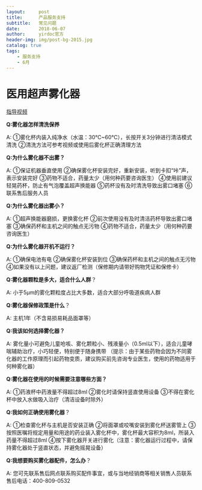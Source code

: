 ```yaml
---
layout:     post
title:      产品服务支持
subtitle:   常见问题
date:       2018-06-07
author:     yirdoc官方
header-img: img/post-bg-2015.jpg
catalog: true
tags:
    - 服务支持
    - 6月
---
```

# 医用超声雾化器

[指导视频](http://i.youku.com/u/UNTU0NDEzMzk4MA==?spm=a2h0k.11417342.soresults.dname "指导视频")

**Q:雾化器怎样清洗保养**

A: ①雾化杯内装入纯净水（水温：30℃~60℃），长按开关3分钟进行清洁模式清洗   ②清洗方法可参考视频或使用后雾化杯正确清理方法   

**Q:为什么雾化器不出雾？**

A: ①保证机器垂直使用  ②确保雾化杯安装完好，重新安装，听到卡扣“咔”声，表示安装完好  ③药物不适合，药量太少（用何种药要咨询医生）  ④使用前建议轻晃药杯，防止有气泡覆盖超声换能器  ⑤药杯没有及时清洗导致出雾口堵塞  ⑥联系售后服务人员

**Q:为什么雾化器出雾小？**   

A: ①超声换能器磨损，更换雾化杯  ②前次使用没有及时清洁药杯导致出雾口堵塞  ③确保药杯和主机之间的触点无污物  ④药物不适合，药量太少（用何种药要咨询医生）

**Q:为什么雾化器开机不运行？**

A: ①确保电池有电  ②确保雾化杯安装到位  ③确保药杯和主机之间的触点无污物  ④如果没有以上问题，建议返厂检测（保修期内请带好购物凭证和保修卡）

**Q:雾化器颗粒是多大，适合什么人群**？

A: 小于5μm的雾化颗粒度占比大多数，适合大部分呼吸道疾病人群

**Q:雾化器保修政策是什么**？

A: 主机1年（不含易损易耗品面罩等）

**Q:我该如何选择雾化器？**

A: 雾化量小可避免儿童呛咳、雾化颗粒小、残液量小（0.5ml以下），适合儿童哮喘辅助治疗，小巧轻便，特别便于随身携带  （提示：由于某些药物会因为不同雾化器的工作原理而引起药物变质，建议购买前先咨询专业医生，使用的药物适用于何种雾化器）

**Q:雾化器在使用的时候需要注意哪些方面？**

A: ①药液杯中药液量不得超过8ml  ②雾化时请保持竖直使用设备  ③不得在雾化杯中放入水做吸入治疗（清洁设备时除外）

**Q:我如何正确使用雾化器**？

A: ①检查雾化杯与主机是否安装正确  ②将面罩或咬嘴安装到雾化杯送雾管上  ③按照医嘱将规定用量和用途的药业装入雾化杯中，雾化杯最大容积为8ml，所装入药量不得超过8ml  ④按下雾化器开关进行雾化（注意：雾化器运行过程中，请保持雾化器处于竖直状态，并避免摇晃设备）

**Q:我想要购买雾化器配件，怎么办**？

A: 您可先联系售后网点联系购买配件事宜，或与当地经销商等相关销售人员联系     售后电话：400-809-0532

